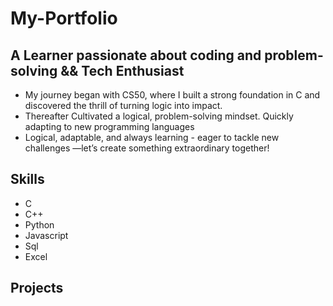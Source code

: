 # My-Portfolio

## A Learner passionate about coding and problem-solving && Tech Enthusiast 
* My journey began with CS50, where I built a strong foundation in C and discovered the thrill of turning logic into impact.
* Thereafter Cultivated a logical, problem-solving mindset. Quickly adapting to new programming languages 
* Logical, adaptable, and always learning -  eager to tackle new challenges —let’s create something extraordinary together!

## Skills
* C
* C++
* Python
* Javascript
* Sql
* Excel

## Projects
